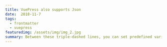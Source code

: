 ```yaml
---
title: VuePress also supports Json
date:  2018-11-7
tags: 
  - frontmatter
  - vuepress
featuredimg: /assets/img/img_2.jpg
summary: Between these triple-dashed lines, you can set predefined variables.
---
```

